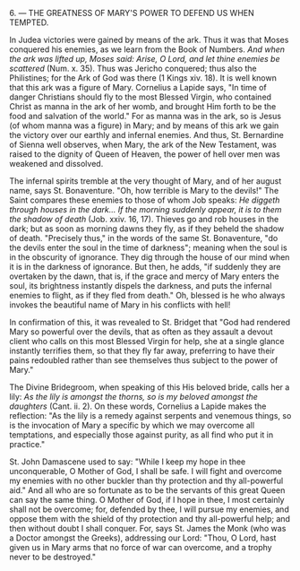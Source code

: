 
6\. — THE GREATNESS OF MARY\'S POWER TO DEFEND US WHEN TEMPTED.

In Judea victories were gained by means of the ark. Thus it was that Moses conquered his enemies, as we learn from the Book of Numbers. *And when the ark was lifted up, Moses said: Arise, O Lord, and let thine enemies be scattered* (Num. x. 35). Thus was Jericho conquered; thus also the Philistines; for the Ark of God was there (1 Kings xiv. 18). It is well known that this ark was a figure of Mary. Cornelius a Lapide says, \"In time of danger Christians should fly to the most Blessed Virgin, who contained Christ as manna in the ark of her womb, and brought Him forth to be the food and salvation of the world.\" For as manna was in the ark, so is Jesus (of whom manna was a figure) in Mary; and by means of this ark we gain the victory over our earthly and infernal enemies. And thus, St. Bernardine of Sienna well observes, when Mary, the ark of the New Testament, was raised to the dignity of Queen of Heaven, the power of hell over men was weakened and dissolved.

The infernal spirits tremble at the very thought of Mary, and of her august name, says St. Bonaventure. \"Oh, how terrible is Mary to the devils!\" The Saint compares these enemies to those of whom Job speaks: *He diggeth through houses in the dark... If the morning suddenly appear, it is to them the shadow of death* (Job. xxiv. 16, 17). Thieves go and rob houses in the dark; but as soon as morning dawns they fly, as if they beheld the shadow of death. \"Precisely thus,\" in the words of the same St. Bonaventure, \"do the devils enter the soul in the time of darkness\"; meaning when the soul is in the obscurity of ignorance. They dig through the house of our mind when it is in the darkness of ignorance. But then, he adds, \"if suddenly they are overtaken by the dawn, that is, if the grace and mercy of Mary enters the soul, its brightness instantly dispels the darkness, and puts the infernal enemies to flight, as if they fled from death.\" Oh, blessed is he who always invokes the beautiful name of Mary in his conflicts with hell!

In confirmation of this, it was revealed to St. Bridget that \"God had rendered Mary so powerful over the devils, that as often as they assault a devout client who calls on this most Blessed Virgin for help, she at a single glance instantly terrifies them, so that they fly far away, preferring to have their pains redoubled rather than see themselves thus subject to the power of Mary.\"

The Divine Bridegroom, when speaking of this His beloved bride, calls her a lily: *As the lily is amongst the thorns, so is my beloved amongst the daughters* (Cant. ii. 2). On these words, Cornelius a Lapide makes the reflection: \"As the lily is a remedy against serpents and venemous things, so is the invocation of Mary a specific by which we may overcome all temptations, and especially those against purity, as all find who put it in practice.\"

St. John Damascene used to say: \"While I keep my hope in thee unconquerable, O Mother of God, I shall be safe. I will fight and overcome my enemies with no other buckler than thy protection and thy all-powerful aid.\" And all who are so fortunate as to be the servants of this great Queen can say the same thing. O Mother of God, if I hope in thee, I most certainly shall not be overcome; for, defended by thee, I will pursue my enemies, and oppose them with the shield of thy protection and thy all-powerful help; and then without doubt I shall conquer. For, says St. James the Monk (who was a Doctor amongst the Greeks), addressing our Lord: \"Thou, O Lord, hast given us in Mary arms that no force of war can overcome, and a trophy never to be destroyed.\"

